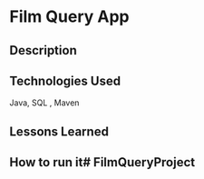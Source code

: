 # Film Query App

## Description

## Technologies Used
Java, SQL , Maven

## Lessons Learned

## How to run it# FilmQueryProject
